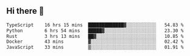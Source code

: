 ## Hi there 👋

<!--
**whirlun/whirlun** is a ✨ _special_ ✨ repository because its `README.md` (this file) appears on your GitHub profile.

Here are some ideas to get you started:

- 🔭 I’m currently working on ...
- 🌱 I’m currently learning ...
- 👯 I’m looking to collaborate on ...
- 🤔 I’m looking for help with ...
- 💬 Ask me about ...
- 📫 How to reach me: ...
- 😄 Pronouns: ...
- ⚡ Fun fact: ...
-->
<!--START_SECTION:waka-->

```txt
TypeScript    16 hrs 15 mins  █████████████▓░░░░░░░░░░░   54.83 %
Python        6 hrs 54 mins   █████▓░░░░░░░░░░░░░░░░░░░   23.30 %
Rust          3 hrs 13 mins   ██▓░░░░░░░░░░░░░░░░░░░░░░   10.85 %
Docker        43 mins         ▓░░░░░░░░░░░░░░░░░░░░░░░░   02.42 %
JavaScript    33 mins         ▒░░░░░░░░░░░░░░░░░░░░░░░░   01.91 %
```

<!--END_SECTION:waka-->

